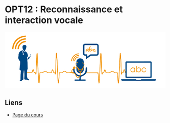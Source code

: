# OPT12 : Reconnaissance et interaction vocale

![Reconnaissance vocale](opt12.png)


## Liens

- [Page du cours](https://perso.limsi.fr/barras/parole/)
